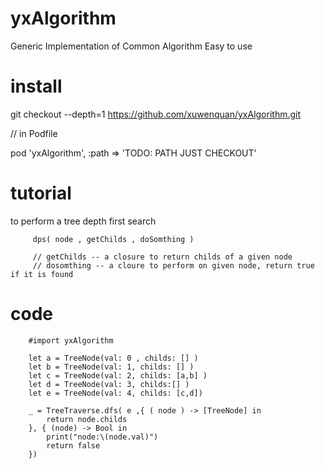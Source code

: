 # yxAlgorithm

Generic Implementation of Common Algorithm
Easy to use 

# install

git checkout --depth=1 https://github.com/xuwenquan/yxAlgorithm.git

// in Podfile

pod 'yxAlgorithm', :path => 'TODO: PATH JUST CHECKOUT'

# tutorial
   to perform a tree depth first search
   
         dps( node , getChilds , doSomthing )
         
         // getChilds -- a closure to return childs of a given node
         // dosomthing -- a cloure to perform on given node, return true if it is found


# code
        #import yxAlgorithm

        let a = TreeNode(val: 0 , childs: [] )
        let b = TreeNode(val: 1, childs: [] )
        let c = TreeNode(val: 2, childs: [a,b] )
        let d = TreeNode(val: 3, childs:[] )
        let e = TreeNode(val: 4, childs: [c,d])
        
        _ = TreeTraverse.dfs( e ,{ ( node ) -> [TreeNode] in
            return node.childs
        }, { (node) -> Bool in
            print("node:\(node.val)")
            return false
        })
